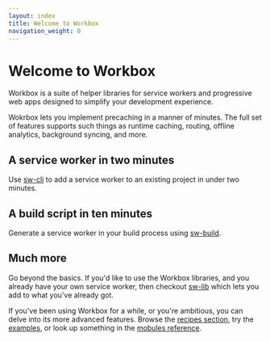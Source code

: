 ```yaml
---
layout: index
title: Welcome to Workbox
navigation_weight: 0
---
```


# Welcome to Workbox

Workbox is a suite of helper libraries for service workers and progressive web
apps designed to simplify your development experience. 

Wokrbox lets you implement precaching in a manner of minutes.
The full set of features supports such things as runtime caching, routing,
offline analytics, background syncing, and more.

## A service worker in two minutes

Use [sw-cli](sw-cli) to add a service worker to an existing project in under two
minutes. 

## A build script in ten minutes

Generate a service worker in your build process
using [sw-build](sw-build).

## Much more

Go beyond the basics. If you'd like to use the Workbox libraries, and you
already have your own service worker, then checkout
[sw-lib](sw-lib) which lets
you add to what you've already got.

If you've been using Workbox for a while, or you're
ambitious, you can delve into its more advanced features. Browse the
[recipes section](recipes), try the [examples](examples), or look up
something in the [mobules reference](reference-docs/stable/latest/).

